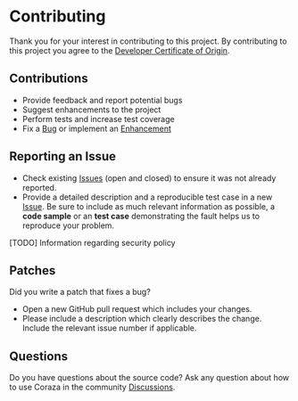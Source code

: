 # Contributing
Thank you for your interest in contributing to this project.
By contributing to this project you agree to the [Developer Certificate of Origin](https://developercertificate.org/).

## Contributions

* Provide feedback and report potential bugs
* Suggest enhancements to the project
* Perform tests and increase test coverage
* Fix a [Bug](https://github.com/united-security-providers/coraza-envoy-go-filter/issues?q=is%3Aopen+is%3Aissue+label%3Abug) or implement an [Enhancement](https://github.com/united-security-providers/coraza-envoy-go-filter/issues?q=%3Aopen+is%3Aissue+label%3Aenhancement)


## Reporting an Issue

* Check existing [Issues](https://github.com/united-security-providers/coraza-envoy-go-filter/issues) (open and closed) to ensure it was not already reported.
* Provide a detailed description and a reproducible test case in a new [Issue](https://github.com/united-security-providers/coraza-envoy-go-filter/issues/new).
  Be sure to include as much relevant information as possible, a **code sample** or an **test case** demonstrating the fault helps us to reproduce your problem.

[TODO] Information regarding security policy


## Patches

Did you write a patch that fixes a bug?

* Open a new GitHub pull request which includes your changes.
* Please include a description which clearly describes the change. Include the relevant issue number if applicable.

## Questions

Do you have questions about the source code? Ask any question about how to use Coraza in the community [Discussions](https://github.com/united-security-providers/coraza-envoy-go-filter/discussions/categories/q-a).
